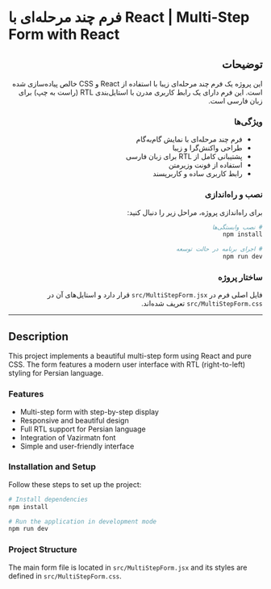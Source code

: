 # فرم چند مرحله‌ای با React | Multi-Step Form with React

<div dir="rtl" align="right">

## توضیحات

این پروژه یک فرم چند مرحله‌ای زیبا با استفاده از React و CSS خالص پیاده‌سازی شده است. این فرم دارای یک رابط کاربری مدرن با استایل‌بندی RTL (راست به چپ) برای زبان فارسی است.

### ویژگی‌ها

- فرم چند مرحله‌ای با نمایش گام‌به‌گام
- طراحی واکنش‌گرا و زیبا
- پشتیبانی کامل از RTL برای زبان فارسی
- استفاده از فونت وزیرمتن
- رابط کاربری ساده و کاربرپسند

### نصب و راه‌اندازی

برای راه‌اندازی پروژه، مراحل زیر را دنبال کنید:

```bash
# نصب وابستگی‌ها
npm install

# اجرای برنامه در حالت توسعه
npm run dev
```

### ساختار پروژه

فایل اصلی فرم در `src/MultiStepForm.jsx` قرار دارد و استایل‌های آن در `src/MultiStepForm.css` تعریف شده‌اند.

</div>

---

<div dir="ltr" align="left">

## Description

This project implements a beautiful multi-step form using React and pure CSS. The form features a modern user interface with RTL (right-to-left) styling for Persian language.

### Features

- Multi-step form with step-by-step display
- Responsive and beautiful design
- Full RTL support for Persian language
- Integration of Vazirmatn font
- Simple and user-friendly interface

### Installation and Setup

Follow these steps to set up the project:

```bash
# Install dependencies
npm install

# Run the application in development mode
npm run dev
```

### Project Structure

The main form file is located in `src/MultiStepForm.jsx` and its styles are defined in `src/MultiStepForm.css`.

</div>
